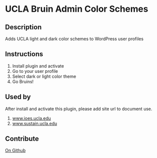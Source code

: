 # UCLA Bruin Admin Color Schemes

## Description

Adds UCLA light and dark color schemes to WordPress user profiles 

## Instructions

1. Install plugin and activate
1. Go to your user profile
1. Select dark or light color theme
1. Go Bruins! 

## Used by

After install and activate this plugin, please add site url to document use.

1. www.ioes.ucla.edu
1. www.sustain.ucla.edu


## Contribute

[On Github](https://github.com/ucla-ux/ucla-bruin-admin-color-schemes)
